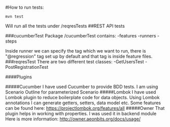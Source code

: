 #How to run tests: 

`mvn test`

Will run all the tests under /reqresTests
##REST API tests

###cucumberTest
Package /cucumberTest contains:
-features
-runners
-steps

Inside runner we can specify the tag which we want to run, there is "@regression" tag set up by default and that 
tag is inside feature files.
###reqresTest
There are two different test classes:
-GetUsersTest
-PostRegistrationTest

####Plugins

#####Cucumber
I have used Cucumber to provide BDD tests. I am using Scenario Outline for parameterized Scenario
#####Lombok
I have used Lombok plugin to reduce boilerplate code for data objects. Using Lombok annotations I can generate getters, setters, data model etc. Some features can be found here: https://projectlombok.org/features/all
#####Owner
That plugin helps in working with properties. I was used it in backend module Here is more information: http://owner.aeonbits.org/docs/usage/

